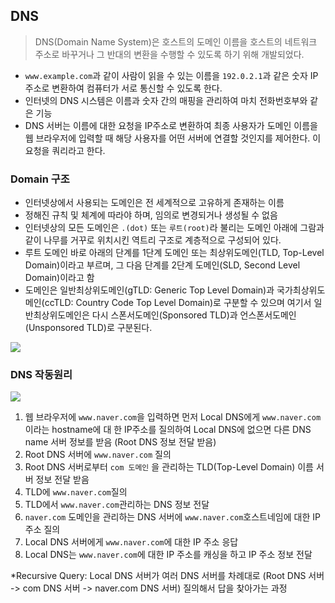 ## DNS

> DNS(Domain Name System)은 호스트의 도메인 이름을 호스트의 네트워크 주소로 바꾸거나 그 반대의 변환을 수행할 수 있도록 하기 위해 개발되었다.

- `www.example.com`과 같이 사람이 읽을 수 있는 이름을 `192.0.2.1`과 같은 숫자 IP 주소로 변환하여 컴퓨터가 서로 통신할 수 있도록 한다.
- 인터넷의 DNS 시스템은 이름과 숫자 간의 매핑을 관리하여 마치 전화번호부와 같은 기능
- DNS 서버는 이름에 대한 요청을 IP주소로 변환하여 최종 사용자가 도메인 이름을 웹 브라우저에 입력할 때 해당 사용자를 어떤 서버에 연결할 것인지를 제어한다. 이 요청을 쿼리라고 한다.

### Domain 구조

- 인터넷상에서 사용되는 도메인은 전 세계적으로 고유하게 존재하는 이름
- 정해진 규칙 및 체계에 따라야 하며, 임의로 변경되거나 생성될 수 없음
- 인터넷상의 모든 도메인은 `.(dot)` 또는 `루트(root)`라 불리는 도메인 아래에 그람과 같이 나무를 거꾸로 위치시킨 역트리 구조로 계층적으로 구성되어 있다.
- 루트 도메인 바로 아래의 단계를 1단계 도메인 또는 최상위도메인(TLD, Top-Level Domain)이라고 부르며, 그 다음 단계를 2단계 도메인(SLD, Second Level Domain)이라고 함
- 도메인은 일반최상위도메인(gTLD: Generic Top Level Domain)과 국가최상위도메인(ccTLD: Country Code Top Level Domain)로 구분할 수 있으며 여기서 일반최상위도메인은 다시 스폰서도메인(Sponsored TLD)과 언스폰서도메인(Unsponsored TLD)로 구분된다.

![](https://img1.daumcdn.net/thumb/R1280x0/?scode=mtistory2&fname=https%3A%2F%2Fblog.kakaocdn.net%2Fdn%2FcgbedZ%2FbtqDcys1quP%2FLxsyP81Uw67vK6YeKtjNEK%2Fimg.png)

### DNS 작동원리

![](https://img1.daumcdn.net/thumb/R1280x0/?scode=mtistory2&fname=https%3A%2F%2Fblog.kakaocdn.net%2Fdn%2Fuhbu7%2FbtqDdG49oE7%2F5wIVgki8Uq7JVl9wBVAP10%2Fimg.png)


1. 웹 브라우저에 `www.naver.com`을 입력하면 먼저 Local DNS에게 `www.naver.com`이라는 hostname에 대 한 IP주소를 질의하여 Local DNS에 없으면 다른 DNS name 서버 정보를 받음 (Root DNS 정보 전달 받음)
2. Root DNS 서버에 `www.naver.com` 질의
3. Root DNS 서버로부터 `com 도메인` 을 관리하는 TLD(Top-Level Domain) 이름 서버 정보 전달 받음
4. TLD에 `www.naver.com`질의
5. TLD에서 `www.naver.com`관리하는 DNS 정보 전달
6. `naver.com` 도메인을 관리하는 DNS 서버에 `www.naver.com`호스트네임에 대한 IP 주소 질의
7. Local DNS 서버에게 `www.naver.com`에 대한 IP 주소 응답
8. Local DNS는 `www.naver.com`에 대한 IP 주소를 캐싱을 하고 IP 주소 정보 전달



*Recursive Query: Local DNS 서버가 여러 DNS 서버를 차례대로 (Root DNS 서버 -> com DNS 서버 -> naver.com DNS 서버) 질의해서 답을 찾아가는 과정
